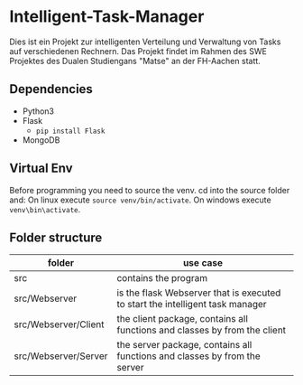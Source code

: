 # Intelligent-Task-Manager

Dies ist ein Projekt zur intelligenten Verteilung und Verwaltung von Tasks auf verschiedenen Rechnern. Das Projekt findet im Rahmen des SWE Projektes des Dualen Studiengans "Matse" an der FH-Aachen statt.

## Dependencies
- Python3
- Flask
	- `pip install Flask`
- MongoDB

## Virtual Env
Before programming you need to source the venv.
cd into the source folder and:
On linux execute `source venv/bin/activate`.
On windows execute `venv\bin\activate`.

## Folder structure
folder              | use case
--------------------|--------------------------
src                 | contains the program
src/Webserver       | is the flask Webserver that is executed to start the intelligent task manager
src/Webserver/Client| the client package, contains all functions and classes by from the client
src/Webserver/Server| the server package, contains all functions and classes by from the server
